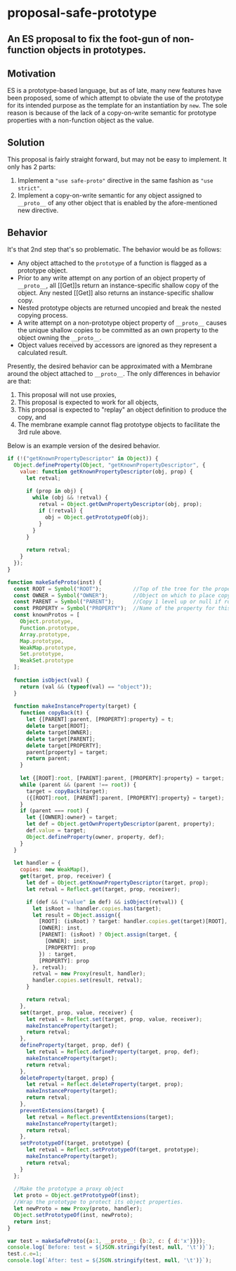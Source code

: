 # proposal-safe-prototype
An ES proposal to fix the foot-gun of non-function objects in prototypes.
---

## Motivation
ES is a prototype-based language, but as of late, many new features have been proposed, some of which attempt to obviate the use of the prototype for its intended purpose as the template for an instantiation by `new`. The sole reason is because of the lack of a copy-on-write semantic for prototype properties with a non-function object as the value.

## Solution
This proposal is fairly straight forward, but may not be easy to implement. It only has 2 parts:

1. Implement a `"use safe-proto"` directive in the same fashion as `"use strict"`.
2. Implement a copy-on-write semantic for any object assigned to `__proto__` of any other object that is enabled by the afore-mentioned new directive.

## Behavior
It's that 2nd step that's so problematic. The behavior would be as follows:
* Any object attached to the `prototype` of a function is flagged as a prototype object.
* Prior to any write attempt on any portion of an object property of `__proto__`, all [[Get]]s return an instance-specific shallow copy of the object. Any nested [[Get]] also returns an instance-specific shallow copy.
* Nested prototype objects are returned uncopied and break the nested copying process.
* A write attempt on a non-prototype object property of `__proto__` causes the unique shallow copies to be committed as an own property to the object owning the `__proto__`.
* Object values received by accessors are ignored as they represent a calculated result.

Presently, the desired behavior can be approximated with a Membrane around the object attached to `__proto__`. The only differences in behavior are that:
1. This proposal will not use proxies,
2. This proposal is expected to work for all objects,
3. This proposal is expected to "replay" an object definition to produce the copy, and
4. The membrane example cannot flag prototype objects to facilitate the 3rd rule above.

Below is an example version of the desired behavior.

```js
if (!("getKnownPropertyDescriptor" in Object)) {
  Object.defineProperty(Object, "getKnownPropertyDescriptor", {
    value: function getKnownPropertyDescriptor(obj, prop) {
      let retval;
      
      if (prop in obj) {
        while (obj && !retval) {
          retval = Object.getOwnPropertyDescriptor(obj, prop);
          if (!retval) {
            obj = Object.getPrototypeOf(obj);
          }
        }
      }
      
      return retval;
    }
  });
}

function makeSafeProto(inst) {
  const ROOT = Symbol("ROOT");          //Top of the tree for the property
  const OWNER = Symbol("OWNER");        //Object on which to place copy
  const PARENT = Symbol("PARENT");      //Copy 1 level up or null if root
  const PROPERTY = Symbol("PROPERTY");  //Name of the property for this copy
  const knownProtos = [
    Object.prototype,
    Function.prototype,
    Array.prototype,
    Map.prototype,
    WeakMap.prototype,
    Set.prototype,
    WeakSet.prototype
  ];
  
  function isObject(val) {
    return (val && (typeof(val) == "object"));
  }
  
  function makeInstanceProperty(target) {
    function copyBack(t) {
      let {[PARENT]:parent, [PROPERTY]:property} = t;
      delete target[ROOT];
      delete target[OWNER];
      delete target[PARENT];
      delete target[PROPERTY];
      parent[property] = target;
      return parent;
    }
  
    let {[ROOT]:root, [PARENT]:parent, [PROPERTY]:property} = target;
    while (parent && (parent !== root)) {
      target = copyBack(target);
      ({[ROOT]:root, [PARENT]:parent, [PROPERTY]:property} = target);
    }
    if (parent === root) {
      let {[OWNER]:owner} = target;
      let def = Object.getOwnPropertyDescriptor(parent, property);
      def.value = target;
      Object.defineProperty(owner, property, def);
    }
  }
  
  let handler = {
    copies: new WeakMap(),
    get(target, prop, receiver) {
      let def = Object.getKnownPropertyDescriptor(target, prop);
      let retval = Reflect.get(target, prop, receiver);

      if (def && ("value" in def) && isObject(retval)) {
        let isRoot = !handler.copies.has(target);
        let result = Object.assign({
          [ROOT]: (isRoot) ? target: handler.copies.get(target)[ROOT],
          [OWNER]: inst,
          [PARENT]: (isRoot) ? Object.assign(target, {
            [OWNER]: inst,
            [PROPERTY]: prop
          }) : target,
          [PROPERTY]: prop
        }, retval);
        retval = new Proxy(result, handler);
        handler.copies.set(result, retval);
      }

      return retval;
    },
    set(target, prop, value, receiver) {
      let retval = Reflect.set(target, prop, value, receiver);
      makeInstanceProperty(target);
      return retval;
    },
    defineProperty(target, prop, def) {
      let retval = Reflect.defineProperty(target, prop, def);
      makeInstanceProperty(target);
      return retval;
    },
    deleteProperty(target, prop) {
      let retval = Reflect.deleteProperty(target, prop);
      makeInstanceProperty(target);
      return retval;
    },
    preventExtensions(target) {
      let retval = Reflect.preventExtensions(target);
      makeInstanceProperty(target);
      return retval;
    },
    setPrototypeOf(target, prototype) {
      let retval = Reflect.setPrototypeOf(target, prototype);
      makeInstanceProperty(target);
      return retval;
    }
  };
  
  //Make the prototype a proxy object
  let proto = Object.getPrototypeOf(inst);
  //Wrap the prototype to protect its object properties.
  let newProto = new Proxy(proto, handler);
  Object.setPrototypeOf(inst, newProto);
  return inst;
}

var test = makeSafeProto({a:1, __proto__: {b:2, c: { d:'x'}}});
console.log(`Before: test = ${JSON.stringify(test, null, '\t')}`);
test.c.e=1;
console.log(`After: test = ${JSON.stringify(test, null, '\t')}`);
```
